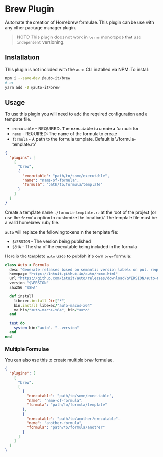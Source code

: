 # Brew Plugin

Automate the creation of Homebrew formulae. This plugin can be use with any other package manager plugin.

> NOTE: This plugin does not work in `lerna` monorepos that use `independent` versioning.

## Installation

This plugin is not included with the `auto` CLI installed via NPM. To install:

```bash
npm i --save-dev @auto-it/brew
# or
yarn add -D @auto-it/brew
```

## Usage

To use this plugin you will need to add the required configuration and a template file.

- `executable` - REQUIRED: The executable to create a formula for
- `name` - REQUIRED: The name of the formula to create
- `formula` - A path to the formula template. Default is './formula-template.rb'

```json
{
  "plugins": [
    [
      "brew",
      {
        "executable": "path/to/some/executable",
        "name": "name-of-formula",
        "formula": "path/to/formula/template"
      }
    ]
  ]
}
```

Create a template name `./formula-template.rb` at the root of the project (or use the `formula` option to customize the location)/ The template file must be a valid homebrew ruby file.

`auto` will replace the following tokens in the template file:

- `$VERSION` - The version being published
- `$SHA` - The sha of the executable being included in the formula

Here is the template `auto` uses to publish it's own `brew` formula:

```ruby
class Auto < Formula
  desc "Generate releases based on semantic version labels on pull requests."
  homepage "https://intuit.github.io/auto/home.html"
  url "https://github.com/intuit/auto/releases/download/$VERSION/auto-macos-x64.gz"
  version "$VERSION"
  sha256 "$SHA"

  def install
    libexec.install Dir["*"]
    bin.install libexec/"auto-macos-x64"
    mv bin/"auto-macos-x64", bin/"auto"
  end

  test do
    system bin/"auto", "--version"
  end
end
```

### Multiple Formulae

You can also use this to create multiple `brew` formulae.

```json
{
  "plugins": [
    [
      "brew",
      [
        {
          "executable": "path/to/some/executable",
          "name": "name-of-formula",
          "formula": "path/to/formula/template"
        },
        {
          "executable": "path/to/another/executable",
          "name": "another-formula",
          "formula": "path/to/formula/another"
        }
      ]
    ]
  ]
}
```
